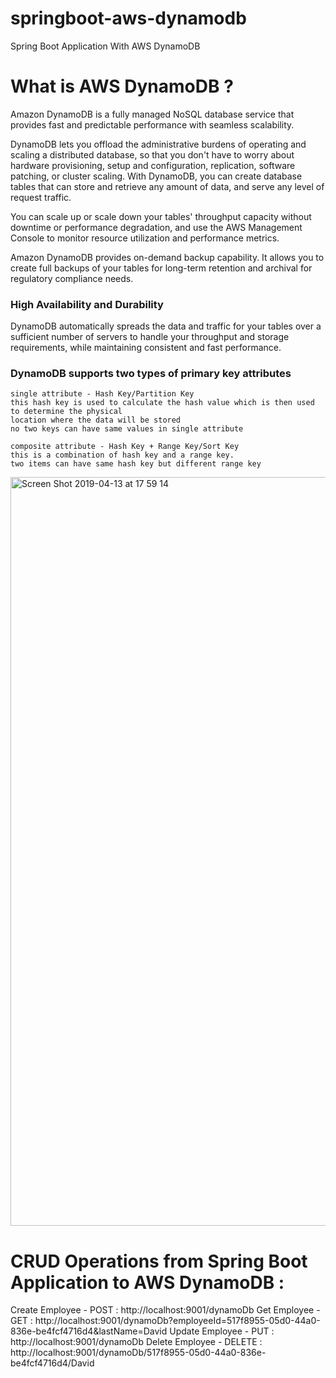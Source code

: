 # springboot-aws-dynamodb
Spring Boot Application With AWS DynamoDB 
# What is AWS DynamoDB ?
Amazon DynamoDB is a fully managed NoSQL database service that provides fast and predictable performance with seamless scalability. 

DynamoDB lets you offload the administrative burdens of operating and scaling a distributed database, so that you don't have to worry about hardware provisioning, setup and configuration, replication, software patching, or cluster scaling. 
With DynamoDB, you can create database tables that can store and retrieve any amount of data, and serve any level of request traffic. 

You can scale up or scale down your tables' throughput capacity without downtime or performance degradation, and use the AWS Management Console to monitor resource utilization and performance metrics.

Amazon DynamoDB provides on-demand backup capability. It allows you to create full backups of your tables for long-term retention and archival for regulatory compliance needs.

### High Availability and Durability
DynamoDB automatically spreads the data and traffic for your tables over a sufficient number of servers to handle your throughput and storage requirements, while maintaining consistent and fast performance.

### DynamoDB supports two types of primary key attributes

``` 
single attribute - Hash Key/Partition Key
this hash key is used to calculate the hash value which is then used to determine the physical 
location where the data will be stored
no two keys can have same values in single attribute 

composite attribute - Hash Key + Range Key/Sort Key
this is a combination of hash key and a range key.
two items can have same hash key but different range key
```

<img width="1198" alt="Screen Shot 2019-04-13 at 17 59 14" src="https://user-images.githubusercontent.com/30971809/56082191-fccb0b00-5e15-11e9-8d79-9d533ccda9d3.png">

# CRUD Operations from Spring Boot Application to AWS DynamoDB :
Create Employee - POST : http://localhost:9001/dynamoDb
Get Employee - GET : http://localhost:9001/dynamoDb?employeeId=517f8955-05d0-44a0-836e-be4fcf4716d4&lastName=David
Update Employee - PUT : http://localhost:9001/dynamoDb
Delete Employee - DELETE : http://localhost:9001/dynamoDb/517f8955-05d0-44a0-836e-be4fcf4716d4/David
